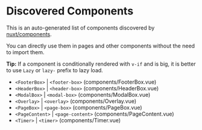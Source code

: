# Discovered Components

This is an auto-generated list of components discovered by [nuxt/components](https://github.com/nuxt/components).

You can directly use them in pages and other components without the need to import them.

**Tip:** If a component is conditionally rendered with `v-if` and is big, it is better to use `Lazy` or `lazy-` prefix to lazy load.

- `<FooterBox>` | `<footer-box>` (components/FooterBox.vue)
- `<HeaderBox>` | `<header-box>` (components/HeaderBox.vue)
- `<ModalBox>` | `<modal-box>` (components/ModalBox.vue)
- `<Overlay>` | `<overlay>` (components/Overlay.vue)
- `<PageBox>` | `<page-box>` (components/PageBox.vue)
- `<PageContent>` | `<page-content>` (components/PageContent.vue)
- `<Timer>` | `<timer>` (components/Timer.vue)
